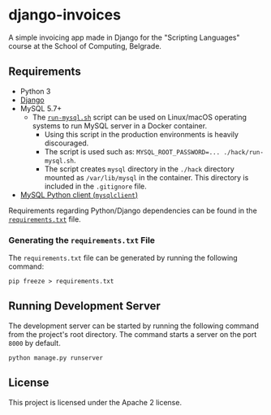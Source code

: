 # django-invoices

A simple invoicing app made in Django for the "Scripting Languages" course at the School of Computing, Belgrade.

## Requirements

* Python 3
* [Django][django]
* MySQL 5.7+
  * The [`run-mysql.sh`][run-mysql] script can be used on Linux/macOS operating systems to run MySQL server in a
    Docker container.
    * Using this script in the production environments is heavily discouraged.
    * The script is used such as: `MYSQL_ROOT_PASSWORD=... ./hack/run-mysql.sh`.
    * The script creates `mysql` directory in the `./hack` directory mounted as `/var/lib/mysql` in the container. This
      directory is included in the `.gitignore` file.
* [MySQL Python client (`mysqlclient`)][mysqlclient]

Requirements regarding Python/Django dependencies can be found in the [`requirements.txt`][requirements] file.

### Generating the `requirements.txt` File

The `requirements.txt` file can be generated by running the following command:

```shell
pip freeze > requirements.txt
```

## Running Development Server

The development server can be started by running the following command from the project's root directory. The command
starts a server on the port `8000` by default.

```shell
python manage.py runserver
```

## License

This project is licensed under the Apache 2 license.

[django]: https://docs.djangoproject.com/en/3.1/topics/install/
[run-mysql]: hack/run-mysql.sh
[mysqlclient]: https://pypi.org/project/mysqlclient/
[requirements]: ./requirements.txt
